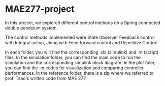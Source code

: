 # MAE277-project
In this project, we explored different control methods on a Spring connected double pendulum system.

The control methods implemented were State Observer Feedback control with Integral action, along with Feed forward control and Repetitive Control

In each folder, you will find the corresponding .slx (simulink) and .m (script) files.
In the simulation folder, you can find the main code to run the simulation and the corresponding simulink block diagram.
In the plot foler, you can find the .m codes for visualization and comparing controller performances.
In the reference folder, there is a zip where we referred to prof. Tsao's written code from MAE 277
